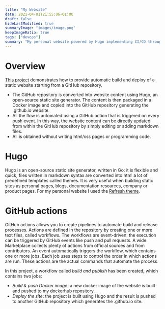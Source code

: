```yaml
---
title: "My Website"
date: 2021-04-01T21:55:06+01:00
draft: false
hideLastModified: true
summaryImage: "images/image.png"
keepImageRatio: true
tags: ["devops"]
summary: "My personal website powered by Hugo implementing CI/CD through GitHub actions."
---
```

# Overview
[This project](https://github.com/franckies/mywebsite) demonstrates how to provide automatic build and deploy of a static website starting from a GitHub repository.
- The GitHub repository is converted into website content using Hugo, an open-source static site generator. The content is then packaged in a Docker image and copied into the GitHub repository generating the .github.io website.
- All the flow is automated using a GitHub action that is triggered on every push event. In this way, the website content can be directly updated from within the GitHub repository by simply editing or adding markdown files.
- All is obtained without writing html/css pages or programming code.

# Hugo 
Hugo is an open-source static site generator, written in Go: it is flexible and quick, files written in markdown syntax are converted into html a lot of predefined templates called themes. It is very useful when building static sites as personal pages, blogs, documentation resources, company or product pages. For my personal website I used the [Refresh theme](https://github.com/PippoRJ/hugo-refresh/tree/2f61f41d97d7955e6de02b84565ec0e18f5fefe8).

# GitHub actions
GitHub actions allows you to create pipelines to automate build and release processes.
Actions are defined in the repository by creating one or more text files, called workflows. The workflows are event-driven: the execution can be triggered by GitHub events like push and pull requests. A wide Marketplace collects plenty of actions from official sources and from contributors.
An event automatically triggers the workflow, which contains one or more jobs. Each job uses steps to control the order in which actions are run. These actions are the actual commands that automate the process.

In this project, a workflow called _build and publish_ has been created, which contains two jobs: 
- *Build & push Docker image*: a new docker image of the website is built and pushed to my dockerhub repository.
- *Deploy the site*: the project is built using Hugo and the result is pushed to another GitHub repository which generates the .github.io site.

